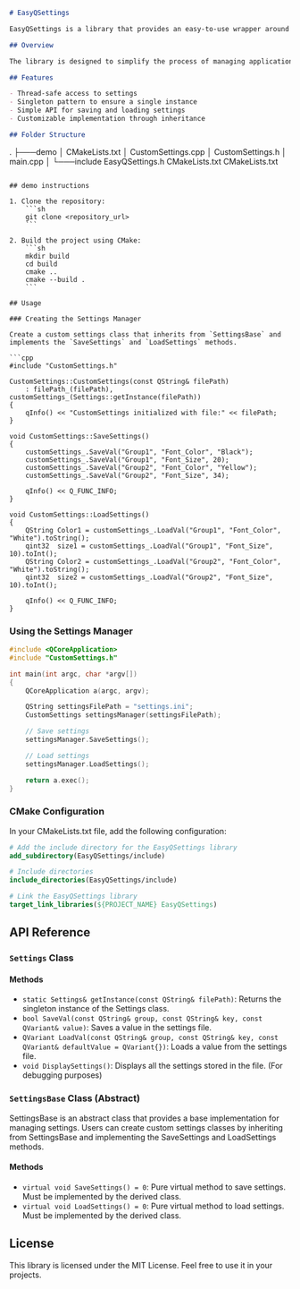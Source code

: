 ```markdown
# EasyQSettings

EasyQSettings is a library that provides an easy-to-use wrapper around QSettings, allowing users to quickly implement settings storage and retrieval in their Qt applications.

## Overview

The library is designed to simplify the process of managing application settings using QSettings. It offers thread-safe methods for saving and loading settings, along with a singleton pattern to ensure a single instance of the settings manager.

## Features

- Thread-safe access to settings
- Singleton pattern to ensure a single instance
- Simple API for saving and loading settings
- Customizable implementation through inheritance

## Folder Structure

```
.
├───demo
│       CMakeLists.txt
│       CustomSettings.cpp
│       CustomSettings.h
│       main.cpp
│
└───include
        EasyQSettings.h
        CMakeLists.txt
CMakeLists.txt
```

## demo instructions

1. Clone the repository:
    ```sh
    git clone <repository_url>
    ```

2. Build the project using CMake:
    ```sh
    mkdir build
    cd build
    cmake ..
    cmake --build .
    ```

## Usage

### Creating the Settings Manager

Create a custom settings class that inherits from `SettingsBase` and implements the `SaveSettings` and `LoadSettings` methods.

```cpp
#include "CustomSettings.h"

CustomSettings::CustomSettings(const QString& filePath)
    : filePath_(filePath), customSettings_(Settings::getInstance(filePath))
{
    qInfo() << "CustomSettings initialized with file:" << filePath;
}

void CustomSettings::SaveSettings()
{
    customSettings_.SaveVal("Group1", "Font_Color", "Black");
    customSettings_.SaveVal("Group1", "Font_Size", 20);
    customSettings_.SaveVal("Group2", "Font_Color", "Yellow");
    customSettings_.SaveVal("Group2", "Font_Size", 34);

    qInfo() << Q_FUNC_INFO;
}

void CustomSettings::LoadSettings()
{
    QString Color1 = customSettings_.LoadVal("Group1", "Font_Color", "White").toString();
    qint32  size1 = customSettings_.LoadVal("Group1", "Font_Size", 10).toInt();
    QString Color2 = customSettings_.LoadVal("Group2", "Font_Color", "White").toString();
    qint32  size2 = customSettings_.LoadVal("Group2", "Font_Size", 10).toInt();

    qInfo() << Q_FUNC_INFO;
}
```

### Using the Settings Manager

```cpp
#include <QCoreApplication>
#include "CustomSettings.h"

int main(int argc, char *argv[])
{
    QCoreApplication a(argc, argv);

    QString settingsFilePath = "settings.ini";
    CustomSettings settingsManager(settingsFilePath);

    // Save settings
    settingsManager.SaveSettings();

    // Load settings
    settingsManager.LoadSettings();

    return a.exec();
}
```

### CMake Configuration

In your CMakeLists.txt file, add the following configuration:

```cmake
# Add the include directory for the EasyQSettings library
add_subdirectory(EasyQSettings/include)

# Include directories
include_directories(EasyQSettings/include)

# Link the EasyQSettings library
target_link_libraries(${PROJECT_NAME} EasyQSettings)

```


## API Reference

### `Settings` Class

#### Methods

- `static Settings& getInstance(const QString& filePath)`: Returns the singleton instance of the Settings class.
- `bool SaveVal(const QString& group, const QString& key, const QVariant& value)`: Saves a value in the settings file.
- `QVariant LoadVal(const QString& group, const QString& key, const QVariant& defaultValue = QVariant{})`: Loads a value from the settings file.
- `void DisplaySettings()`: Displays all the settings stored in the file. (For debugging purposes)

### `SettingsBase` Class (Abstract)
SettingsBase is an abstract class that provides a base implementation for managing settings. Users can create custom settings classes by inheriting from SettingsBase and implementing the SaveSettings and LoadSettings methods.

#### Methods

- `virtual void SaveSettings() = 0`: Pure virtual method to save settings. Must be implemented by the derived class.
- `virtual void LoadSettings() = 0`: Pure virtual method to load settings. Must be implemented by the derived class.

## License

This library is licensed under the MIT License. Feel free to use it in your projects.